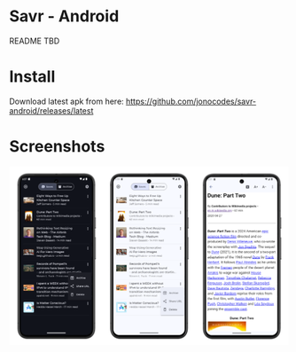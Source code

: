 # Savr - Android

README TBD

# Install

Download latest apk from here:
https://github.com/jonocodes/savr-android/releases/latest


# Screenshots

![screenshot](./screenshots/screenshots.png)
